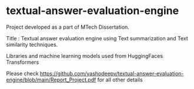 # textual-answer-evaluation-engine

Project developed as a part of MTech Dissertation.

Title : Textual answer evaluation engine using Text summarization and Text similarity techniques.

Libraries and machine learning models used from HuggingFaces Transformers

Please check https://github.com/yashodeepv/textual-answer-evaluation-engine/blob/main/Report_Project.pdf for all other details
